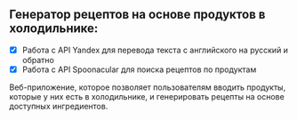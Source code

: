 ## Генератор рецептов на основе продуктов в холодильнике:
* [X] Работа с API Yandex для перевода текста с английского на русский и обратно
* [X] Работа с API Spoonacular для поиска рецептов по продуктам

Веб-приложение, которое позволяет пользователям вводить продукты, которые у них есть в холодильнике, и генерировать рецепты на основе доступных ингредиентов.